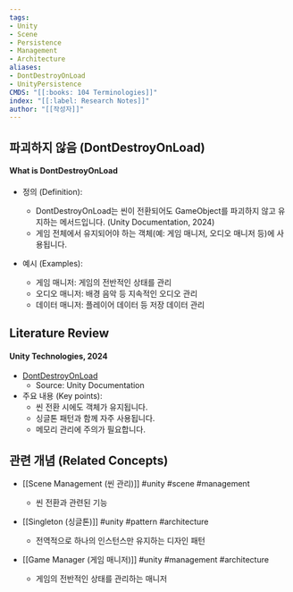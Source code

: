 ```yaml
---
tags:
- Unity
- Scene
- Persistence
- Management
- Architecture
aliases:
- DontDestroyOnLoad
- UnityPersistence
CMDS: "[[:books: 104 Terminologies]]" 
index: "[[:label: Research Notes]]"
author: "[[작성자]]" 
---
```


## 파괴하지 않음 (DontDestroyOnLoad)

#### What is DontDestroyOnLoad

- 정의 (Definition):
	- DontDestroyOnLoad는 씬이 전환되어도 GameObject를 파괴하지 않고 유지하는 메서드입니다. (Unity Documentation, 2024)
	- 게임 전체에서 유지되어야 하는 객체(예: 게임 매니저, 오디오 매니저 등)에 사용됩니다.

- 예시 (Examples):
	- 게임 매니저: 게임의 전반적인 상태를 관리
	- 오디오 매니저: 배경 음악 등 지속적인 오디오 관리
	- 데이터 매니저: 플레이어 데이터 등 저장 데이터 관리

## Literature Review

#### Unity Technologies, 2024
- [DontDestroyOnLoad](https://docs.unity3d.com/ScriptReference/Object.DontDestroyOnLoad.html)
	- Source: Unity Documentation
- 주요 내용 (Key points):
	- 씬 전환 시에도 객체가 유지됩니다.
	- 싱글톤 패턴과 함께 자주 사용됩니다.
	- 메모리 관리에 주의가 필요합니다.

## 관련 개념 (Related Concepts)

- [[Scene Management (씬 관리)]] #unity #scene #management
	- 씬 전환과 관련된 기능

- [[Singleton (싱글톤)]] #unity #pattern #architecture
	- 전역적으로 하나의 인스턴스만 유지하는 디자인 패턴

- [[Game Manager (게임 매니저)]] #unity #management #architecture
	- 게임의 전반적인 상태를 관리하는 매니저 